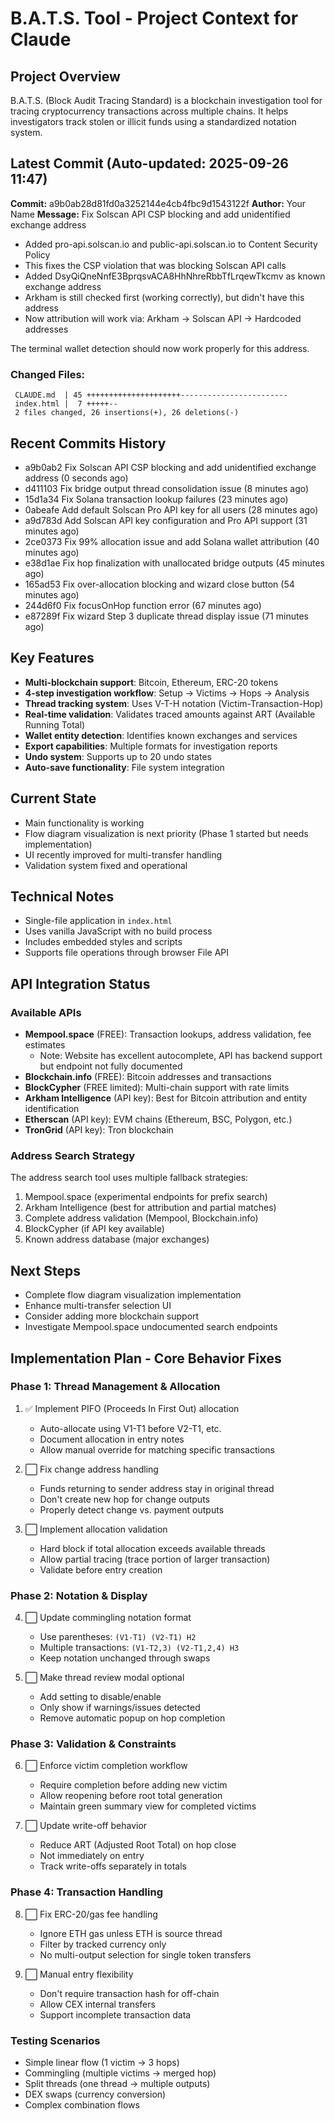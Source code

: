 # B.A.T.S. Tool - Project Context for Claude

## Project Overview
B.A.T.S. (Block Audit Tracing Standard) is a blockchain investigation tool for tracing cryptocurrency transactions across multiple chains. It helps investigators track stolen or illicit funds using a standardized notation system.

## Latest Commit (Auto-updated: 2025-09-26 11:47)

**Commit:** a9b0ab28d81fd0a3252144e4cb4fbc9d1543122f
**Author:** Your Name
**Message:** Fix Solscan API CSP blocking and add unidentified exchange address

- Added pro-api.solscan.io and public-api.solscan.io to Content Security Policy
- This fixes the CSP violation that was blocking Solscan API calls
- Added DsyQiQneNnfE3BprqsvACA8HhNhreRbbTfLrqewTkcmv as known exchange address
- Arkham is still checked first (working correctly), but didn't have this address
- Now attribution will work via: Arkham → Solscan API → Hardcoded addresses

The terminal wallet detection should now work properly for this address.

### Changed Files:
```
 CLAUDE.md  | 45 +++++++++++++++++++++------------------------
 index.html |  7 +++++--
 2 files changed, 26 insertions(+), 26 deletions(-)
```

## Recent Commits History

- a9b0ab2 Fix Solscan API CSP blocking and add unidentified exchange address (0 seconds ago)
- d411103 Fix bridge output thread consolidation issue (8 minutes ago)
- 15d1a34 Fix Solana transaction lookup failures (23 minutes ago)
- 0abeafe Add default Solscan Pro API key for all users (28 minutes ago)
- a9d783d Add Solscan API key configuration and Pro API support (31 minutes ago)
- 2ce0373 Fix 99% allocation issue and add Solana wallet attribution (40 minutes ago)
- e38d1ae Fix hop finalization with unallocated bridge outputs (45 minutes ago)
- 165ad53 Fix over-allocation blocking and wizard close button (54 minutes ago)
- 244d6f0 Fix focusOnHop function error (67 minutes ago)
- e87289f Fix wizard Step 3 duplicate thread display issue (71 minutes ago)

## Key Features
- **Multi-blockchain support**: Bitcoin, Ethereum, ERC-20 tokens
- **4-step investigation workflow**: Setup → Victims → Hops → Analysis
- **Thread tracking system**: Uses V-T-H notation (Victim-Transaction-Hop)
- **Real-time validation**: Validates traced amounts against ART (Available Running Total)
- **Wallet entity detection**: Identifies known exchanges and services
- **Export capabilities**: Multiple formats for investigation reports
- **Undo system**: Supports up to 20 undo states
- **Auto-save functionality**: File system integration

## Current State
- Main functionality is working
- Flow diagram visualization is next priority (Phase 1 started but needs implementation)
- UI recently improved for multi-transfer handling
- Validation system fixed and operational

## Technical Notes
- Single-file application in `index.html`
- Uses vanilla JavaScript with no build process
- Includes embedded styles and scripts
- Supports file operations through browser File API

## API Integration Status

### Available APIs
- **Mempool.space** (FREE): Transaction lookups, address validation, fee estimates
  - Note: Website has excellent autocomplete, API has backend support but endpoint not fully documented
- **Blockchain.info** (FREE): Bitcoin addresses and transactions
- **BlockCypher** (FREE limited): Multi-chain support with rate limits
- **Arkham Intelligence** (API key): Best for Bitcoin attribution and entity identification
- **Etherscan** (API key): EVM chains (Ethereum, BSC, Polygon, etc.)
- **TronGrid** (API key): Tron blockchain

### Address Search Strategy
The address search tool uses multiple fallback strategies:
1. Mempool.space (experimental endpoints for prefix search)
2. Arkham Intelligence (best for attribution and partial matches)
3. Complete address validation (Mempool, Blockchain.info)
4. BlockCypher (if API key available)
5. Known address database (major exchanges)

## Next Steps
- Complete flow diagram visualization implementation
- Enhance multi-transfer selection UI
- Consider adding more blockchain support
- Investigate Mempool.space undocumented search endpoints

## Implementation Plan - Core Behavior Fixes

### Phase 1: Thread Management & Allocation
1. ✅ Implement PIFO (Proceeds In First Out) allocation
   - Auto-allocate using V1-T1 before V2-T1, etc.
   - Document allocation in entry notes
   - Allow manual override for matching specific transactions

2. ⬜ Fix change address handling
   - Funds returning to sender address stay in original thread
   - Don't create new hop for change outputs
   - Properly detect change vs. payment outputs

3. ⬜ Implement allocation validation
   - Hard block if total allocation exceeds available threads
   - Allow partial tracing (trace portion of larger transaction)
   - Validate before entry creation

### Phase 2: Notation & Display
4. ⬜ Update commingling notation format
   - Use parentheses: `(V1-T1) (V2-T1) H2`
   - Multiple transactions: `(V1-T2,3) (V2-T1,2,4) H3`
   - Keep notation unchanged through swaps

5. ⬜ Make thread review modal optional
   - Add setting to disable/enable
   - Only show if warnings/issues detected
   - Remove automatic popup on hop completion

### Phase 3: Validation & Constraints
6. ⬜ Enforce victim completion workflow
   - Require completion before adding new victim
   - Allow reopening before root total generation
   - Maintain green summary view for completed victims

7. ⬜ Update write-off behavior
   - Reduce ART (Adjusted Root Total) on hop close
   - Not immediately on entry
   - Track write-offs separately in totals

### Phase 4: Transaction Handling
8. ⬜ Fix ERC-20/gas fee handling
   - Ignore ETH gas unless ETH is source thread
   - Filter by tracked currency only
   - No multi-output selection for single token transfers

9. ⬜ Manual entry flexibility
   - Don't require transaction hash for off-chain
   - Allow CEX internal transfers
   - Support incomplete transaction data

### Testing Scenarios
- Simple linear flow (1 victim → 3 hops)
- Commingling (multiple victims → merged hop)
- Split threads (one thread → multiple outputs)
- DEX swaps (currency conversion)
- Complex combination flows
